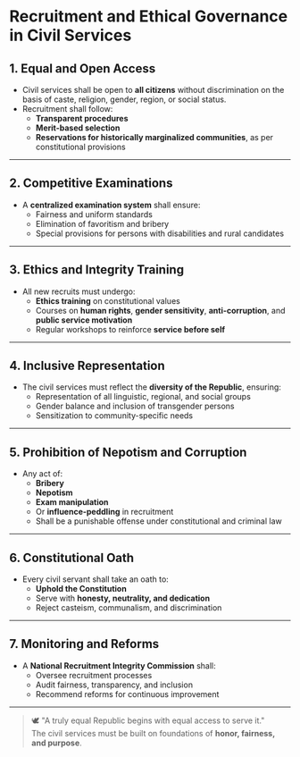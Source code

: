 # Recruitment and Ethical Governance in Civil Services

## 1. Equal and Open Access

- Civil services shall be open to **all citizens** without discrimination on the basis of caste, religion, gender, region, or social status.
- Recruitment shall follow:
  - **Transparent procedures**
  - **Merit-based selection**
  - **Reservations for historically marginalized communities**, as per constitutional provisions

---

## 2. Competitive Examinations

- A **centralized examination system** shall ensure:
  - Fairness and uniform standards
  - Elimination of favoritism and bribery
  - Special provisions for persons with disabilities and rural candidates

---

## 3. Ethics and Integrity Training

- All new recruits must undergo:
  - **Ethics training** on constitutional values
  - Courses on **human rights**, **gender sensitivity**, **anti-corruption**, and **public service motivation**
  - Regular workshops to reinforce **service before self**

---

## 4. Inclusive Representation

- The civil services must reflect the **diversity of the Republic**, ensuring:
  - Representation of all linguistic, regional, and social groups
  - Gender balance and inclusion of transgender persons
  - Sensitization to community-specific needs

---

## 5. Prohibition of Nepotism and Corruption

- Any act of:
  - **Bribery**
  - **Nepotism**
  - **Exam manipulation**
  - Or **influence-peddling** in recruitment
  - Shall be a punishable offense under constitutional and criminal law

---

## 6. Constitutional Oath

- Every civil servant shall take an oath to:
  - **Uphold the Constitution**
  - Serve with **honesty, neutrality, and dedication**
  - Reject casteism, communalism, and discrimination

---

## 7. Monitoring and Reforms

- A **National Recruitment Integrity Commission** shall:
  - Oversee recruitment processes
  - Audit fairness, transparency, and inclusion
  - Recommend reforms for continuous improvement

---

> 🕊 "A truly equal Republic begins with equal access to serve it."  
> The civil services must be built on foundations of **honor, fairness, and purpose**.
